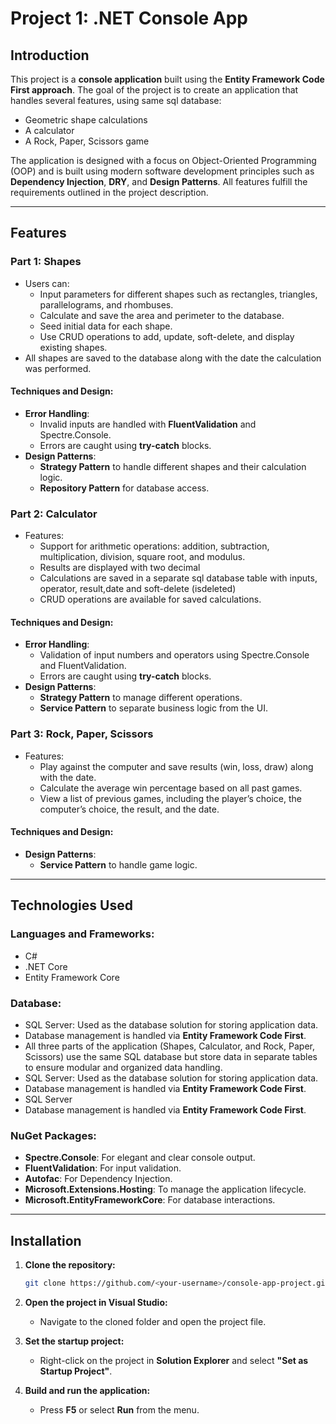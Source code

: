 # Project 1: .NET Console App

## Introduction
This project is a **console application** built using the **Entity Framework Code First approach**. The goal of the project is to create an application that handles several features, using same sql database:

- Geometric shape calculations
- A calculator
- A Rock, Paper, Scissors game

The application is designed with a focus on Object-Oriented Programming (OOP) and is built using modern software development principles such as **Dependency Injection**, **DRY**, and **Design Patterns**. All features fulfill the requirements outlined in the project description.

---

## Features

### **Part 1: Shapes**
- Users can:
  - Input parameters for different shapes such as rectangles, triangles, parallelograms, and rhombuses.
  - Calculate and save the area and perimeter to the database.
  - Seed initial data for each shape.
  - Use CRUD operations to add, update, soft-delete, and display existing shapes.
- All shapes are saved to the database along with the date the calculation was performed.

#### Techniques and Design:
- **Error Handling**:
  - Invalid inputs are handled with **FluentValidation** and Spectre.Console.
  - Errors are caught using **try-catch** blocks.
- **Design Patterns**:
  - **Strategy Pattern** to handle different shapes and their calculation logic.
  - **Repository Pattern** for database access.

### **Part 2: Calculator**
- Features:
  - Support for arithmetic operations: addition, subtraction, multiplication, division, square root, and modulus.
  - Results are displayed with two decimal
  - Calculations are saved in a separate sql database table with inputs, operator, result,date and soft-delete (isdeleted)
  - CRUD operations are available for saved calculations.

#### Techniques and Design:
- **Error Handling**:
  - Validation of input numbers and operators using Spectre.Console and FluentValidation.
  -  Errors are caught using **try-catch** blocks.
- **Design Patterns**:
  - **Strategy Pattern** to manage different operations.
  - **Service Pattern** to separate business logic from the UI.

### **Part 3: Rock, Paper, Scissors**
- Features:
  - Play against the computer and save results (win, loss, draw) along with the date.
  - Calculate the average win percentage based on all past games.
  - View a list of previous games, including the player’s choice, the computer’s choice, the result, and the date.

#### Techniques and Design:
- **Design Patterns**:
  - **Service Pattern** to handle game logic.

---

## Technologies Used

### **Languages and Frameworks:**
- C#
- .NET Core
- Entity Framework Core

### **Database:**
- SQL Server: Used as the database solution for storing application data.
- Database management is handled via **Entity Framework Code First**.
- All three parts of the application (Shapes, Calculator, and Rock, Paper, Scissors) use the same SQL database but store data in separate tables to ensure modular and organized data handling.
- SQL Server: Used as the database solution for storing application data.
- Database management is handled via **Entity Framework Code First**.
- SQL Server
- Database management is handled via **Entity Framework Code First**.

### **NuGet Packages:**
- **Spectre.Console**: For elegant and clear console output.
- **FluentValidation**: For input validation.
- **Autofac**: For Dependency Injection.
- **Microsoft.Extensions.Hosting**: To manage the application lifecycle.
- **Microsoft.EntityFrameworkCore**: For database interactions.

---

## Installation

1. **Clone the repository:**
   ```bash
   git clone https://github.com/<your-username>/console-app-project.git
   ```

2. **Open the project in Visual Studio:**
   - Navigate to the cloned folder and open the project file.

3. **Set the startup project:**
   - Right-click on the project in **Solution Explorer** and select **"Set as Startup Project"**.

4. **Build and run the application:**
   - Press **F5** or select **Run** from the menu.


